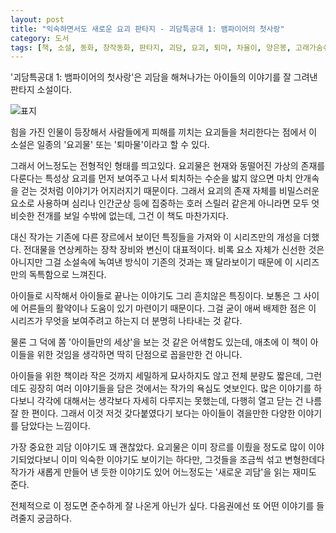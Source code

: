 ```yaml
---
layout: post
title: "익숙하면서도 새로운 요괴 판타지 - 괴담특공대 1: 뱀파이어의 첫사랑"
category: 도서
tags: [책, 소설, 동화, 창작동화, 판타지, 괴담, 요괴, 퇴마, 차율이, 양은봉, 고래가숨쉬는도서관, 상상고래, 서평]
---
```


'괴담특공대 1: 뱀파이어의 첫사랑'은
괴담을 해쳐나가는 아이들의 이야기를 잘 그려낸 판타지 소설이다.

![표지](https://lh3.googleusercontent.com/xNdVHchiHBvgweIqgcHLtujQQrFlB9SsgQAZhQpTzj19ypoqLOsclNsQttp8tJa4OAyXQQxVRzvcJg=s480)

힘을 가진 인물이 등장해서
사람들에게 피해를 끼치는 요괴들을 처리한다는 점에서
이 소설은 일종의 '요괴물' 또는 '퇴마물'이라고 할 수 있다.

그래서 어느정도는 전형적인 형태를 띄고있다.
요괴물은 현재와 동떨어진 가상의 존재를 다룬다는 특성상
요괴를 먼저 보여주고 나서 퇴치하는 수순을 밟지 않으면
마치 안개속을 걷는 것처럼 이야기가 어지러지기 때문이다.
그래서 요괴의 존재 자체를 비밀스러운 요소로 사용하며
심리나 인간군상 등에 집중하는 호러 스릴러 같은게 아니라면
모두 엇비슷한 전개를 보일 수밖에 없는데,
그건 이 책도 마찬가지다.

대신 작가는 기존에 다른 장르에서 보이던 특징들을 가져와 이 시리즈만의 개성을 더했다.
전대물을 연상케하는 장착 장비와 변신이 대표적이다.
비록 요소 자체가 신선한 것은 아니지만
그걸 소설속에 녹여낸 방식이 기존의 것과는 꽤 달라보이기 때문에
이 시리즈만의 독특함으로 느껴진다.

아이들로 시작해서 아이들로 끝나는 이야기도 그리 흔치않은 특징이다.
보통은 그 사이에 어른들의 활약이나 도움이 있기 마련이기 때문이다.
그걸 굳이 애써 배제한 점은
이 시리즈가 무엇을 보여주려고 하는지 더 분명히 나타내는 것 같다.

물론 그 덕에 쫌 '아이들만의 세상'을 보는 것 같은 어색함도 있는데,
애초에 이 책이 아이들을 위한 것임을 생각하면
딱히 단점으로 꼽을만한 건 아니다.

아이들을 위한 책이라 작은 것까지 세밀하게 묘사하지도 않고 전체 분량도 짧은데,
그런데도 굉장히 여러 이야기들을 담은 것에서는 작가의 욕심도 엿보인다.
많은 이야기를 하다보니 각각에 대해서는 생각보다 자세히 다루지는 못했는데,
다행히 열고 닫는 건 나름 잘 한 편이다.
그래서 이것 저것 갖다붙였다기 보다는 아이들이 겪을만한 다양한 이야기를 담았다는 느낌이다.

가장 중요한 괴담 이야기도 꽤 괜찮았다.
요괴물은 이미 장르를 이뤘을 정도로 많이 이야기되었다보니
이미 익숙한 이야기도 보이기는 하다만,
그것들을 조금씩 섞고 변형한데다
작가가 새롭게 만들어 낸 듯한 이야기도 있어
어느정도는 '새로운 괴담'을 읽는 재미도 준다.

전체적으로 이 정도면 준수하게 잘 나온게 아닌가 싶다.
다음권에선 또 어떤 이야기를 들려줄지 궁금하다.
